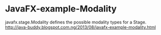 # JavaFX-example-Modality
javafx.stage.Modality defines the possible modality types for a Stage.
http://java-buddy.blogspot.com.ng/2013/08/javafx-example-modality.html
